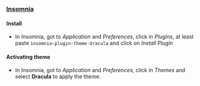 ### [Insomnia](http://insomnia.rest)

#### Install

- In Insomnia, got to _Application_ and _Preferences_, click in _Plugins_, at least paste `insomnia-plugin-theme-dracula` and click on _Install Plugin_

#### Activating theme

- In Insomnia, got to _Application_ and _Preferences_, click in _Themes_ and select **Dracula** to apply the theme.
